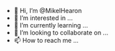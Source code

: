 - 👋 Hi, I’m @MikelHearon
- 👀 I’m interested in ...
- 🌱 I’m currently learning ...
- 💞️ I’m looking to collaborate on ...
- 📫 How to reach me ...

<!---
MikelHearon/MikelHearon is a ✨ special ✨ repository because its `README.md` (this file) appears on your GitHub profile.
You can click the Preview link to take a look at your changes.
--->
